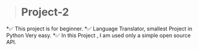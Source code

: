 ># Project-2
*✅ This project is for beginner.
*✅ Language Translator, smallest Project in Python Very easy.
*✅ In this Project , I am used only a simple open source API.
